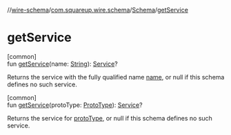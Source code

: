 //[wire-schema](../../../index.md)/[com.squareup.wire.schema](../index.md)/[Schema](index.md)/[getService](get-service.md)

# getService

[common]\
fun [getService](get-service.md)(name: [String](https://kotlinlang.org/api/latest/jvm/stdlib/kotlin/-string/index.html)): [Service](../-service/index.md)?

Returns the service with the fully qualified name [name](get-service.md), or null if this schema defines no such service.

[common]\
fun [getService](get-service.md)(protoType: [ProtoType](../-proto-type/index.md)): [Service](../-service/index.md)?

Returns the service for [protoType](get-service.md), or null if this schema defines no such service.
